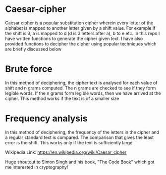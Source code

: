 # Caesar-cipher
Caesar cipher is a popular substitution cipher wherein every letter of the alphabet is mapped to another letter given by a shift value. 
For example if the shift is 3, a is mapped to d (d is 3 letters after a), b to e etc. 
In this repo I have written functions to generate the cipher given text. I have also provided functions to decipher the cipher using popular techniques which are briefly discussed below

# Brute force
In this method of deciphering, the cipher text is analysed for each value of shift and n grams computed. The n grams are checked to see if they form legible words. If the n grams form legible words, then we have arrived at the cipher. This method works if the text is of a smaller size

# Frequency analysis
In this method of deciphering, the frequency of the letters in the cipher and a regular standard text is compared. The comparison that gives the least error is the shift. This works only if the text is sufficiently large.

Wikipedia Link:  https://en.wikipedia.org/wiki/Caesar_cipher

Huge shoutout to Simon Singh and his book, "The Code Book" which got me interested in cryptography! 